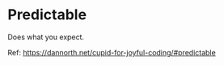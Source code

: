 # Predictable

Does what you expect.

Ref: https://dannorth.net/cupid-for-joyful-coding/#predictable
